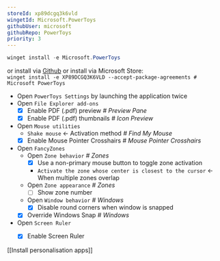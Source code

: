 ```yaml
---
storeId: xp89dcgq3k6vld
wingetId: Microsoft.PowerToys
githubUser: microsoft
githubRepo: PowerToys
priority: 3
---
```



```powershell
winget install -e Microsoft.PowerToys
```

or install via [Github](https://github.com/microsoft/PowerToys/releases/latest)
or install via Microsoft Store:  
`winget install -e XP89DCGQ3K6VLD --accept-package-agreements # Microsoft PowerToys`

- Open `PowerToys Settings` by launching the application twice
- Open `File Explorer add-ons`
  - [x] Enable PDF (.pdf) preview _# Preview Pane_
  - [x] Enable PDF (.pdf) thumbnails _# Icon Preview_
- Open `Mouse utilities`
  - `Shake mouse` ← Activation method _# Find My Mouse_
  - [x] Enable Mouse Pointer Crosshairs _# Mouse Pointer Crosshairs_
- Open `FancyZones`
  - Open `Zone behavior` _# Zones_
    - [x] Use a non-primary mouse button to toggle zone activation
    - `Activate the zone whose center is closest to the cursor` ← When multiple zones overlap
  - Open `Zone appearance` _# Zones_
    - [ ] Show zone number
  - Open `Window behavior` _# Windows_
    - [x] Disable round corners when window is snapped
  - [x] Override Windows Snap _# Windows_
- Open `Screen Ruler`
  - [x] Enable Screen Ruler



[[Install personalisation apps]]